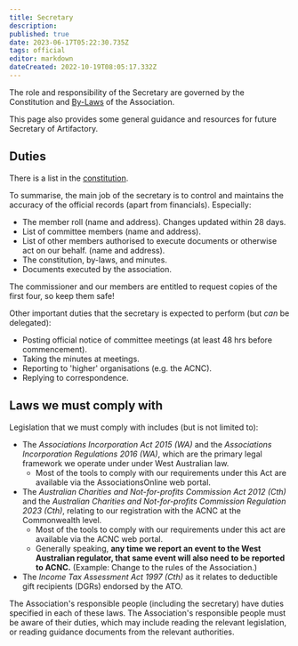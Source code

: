 ```yaml
---
title: Secretary
description: 
published: true
date: 2023-06-17T05:22:30.735Z
tags: official
editor: markdown
dateCreated: 2022-10-19T08:05:17.332Z
---
```


The role and responsibility of the Secretary are governed by the Constitution and [By-Laws](committeerulings) of the Association.

This page also provides some general guidance and resources for future Secretary of Artifactory.

## Duties

There is a list in the [constitution](/constitution).

To summarise, the main job of the secretary is to control and maintains the accuracy of the official records (apart from financials). Especially:

- The member roll (name and address). Changes updated within 28 days.
- List of committee members (name and address).
- List of other members authorised to execute documents or otherwise act on our behalf. (name and address).
- The constitution, by-laws, and minutes.
- Documents executed by the association.

The commissioner and our members are entitled to request copies of the first four, so keep them safe!

Other important duties that the secretary is expected to perform (but *can* be delegated):

- Posting official notice of committee meetings (at least 48 hrs before commencement).
- Taking the minutes at meetings.
- Reporting to 'higher' organisations (e.g. the ACNC).
- Replying to correspondence.

## Laws we must comply with

Legislation that we must comply with includes (but is not limited to):

- The *Associations Incorporation Act 2015 (WA)* and the *Associations Incorporation Regulations 2016 (WA)*, which are the primary legal framework we operate under under West Australian law.
  - Most of the tools to comply with our requirements under this Act are available via the AssociationsOnline web portal.
- The *Australian Charities and Not-for-profits Commission Act 2012 (Cth)* and the *Australian Charities and Not-for-profits Commission Regulation 2023 (Cth)*, relating to our registration with the ACNC at the Commonwealth level.
  - Most of the tools to comply with our requirements under this act are available via the ACNC web portal.
  - Generally speaking, **any time we report an event to the West Australian regulator, that same event will also need to be reported to ACNC.** (Example: Change to the rules of the Association.)
- The *Income Tax Assessment Act 1997 (Cth)* as it relates to deductible gift recipients (DGRs) endorsed by the ATO.

The Association's responsible people (including the secretary) have duties specified in each of these laws. The Association's responsible people must be aware of their duties, which may include reading the relevant legislation, or reading guidance documents from the relevant authorities.